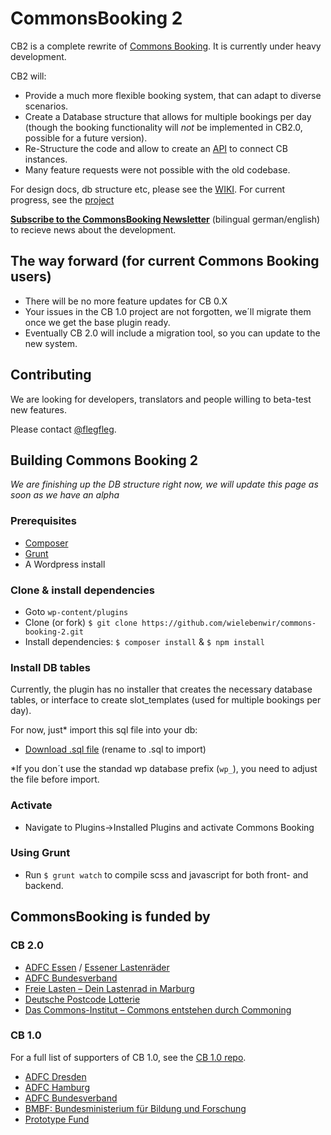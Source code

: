 # CommonsBooking 2

CB2 is a complete rewrite of [Commons Booking](https://github.com/wielebenwir/commons-booking).  It is currently under heavy development.

CB2 will:

* Provide a much more flexible booking system, that can adapt to  diverse scenarios.
* Create a Database structure that allows for multiple bookings per day (though the booking functionality will *not* be implemented in CB2.0, possible for a future version).
* Re-Structure the code and allow to create an [API](https://github.com/wielebenwir/commons-api) to connect CB instances.
* Many feature requests were not possible with the old codebase.

For design docs, db structure etc, please see the [WIKI](https://github.com/wielebenwir/commons-booking-2/wiki).
For current progress, see the [project](https://github.com/wielebenwir/commons-booking-2/projects/1)

**[Subscribe to the CommonsBooking Newsletter](https://www.wielebenwir.de/kontakt/newsletter)** (bilingual german/english) to recieve news about the development. 

## The way forward (for current Commons Booking users)

* There will be no more feature updates for CB 0.X
* Your issues in the CB 1.0 project are not forgotten, we´ll migrate them once we get the base plugin ready.
* Eventually CB 2.0 will include a migration tool, so you can update to the new system.


## Contributing

We are looking for developers, translators and people willing to beta-test new features.

Please contact [@flegfleg](https://github.com/flegfleg).

## Building Commons Booking 2

*We are finishing up the DB structure right now, we will update this page as soon as we have an alpha*

### Prerequisites

* [Composer](https://getcomposer.org/doc/00-intro.md)
* [Grunt](https://gruntjs.com/getting-started)
* A Wordpress install


### Clone & install dependencies

* Goto `wp-content/plugins`
* Clone (or fork) `$ git clone https://github.com/wielebenwir/commons-booking-2.git`
* Install dependencies: `$ composer install` & `$ npm install`

### Install DB tables

Currently, the plugin has no installer that creates the necessary database tables, or interface to create slot_templates (used for multiple bookings per day).

For now, just* import this sql file into your db:

* [Download .sql file](https://github.com/wielebenwir/commons-booking-2/wiki/etc/commons-booking-2-db-tables.sql.txt) (rename to .sql to import)

*If you don´t use the standad wp database prefix (`wp_`), you need to adjust the file before import.

### Activate

* Navigate to Plugins->Installed Plugins and activate Commons Booking


### Using Grunt

* Run `$ grunt watch` to compile scss and javascript for both front- and backend.


## CommonsBooking is funded by

### CB 2.0

* [ADFC Essen](https://www.adfc-nrw.de/kreisverbaende/kv-essen/kreisverband-essen.html) / [Essener Lastenräder](https://essener-lastenrad.de)
* [ADFC Bundesverband](https://www.adfc.de)
* [Freie Lasten – Dein Lastenrad in Marburg](https://freie-lasten.org/)
* [Deutsche Postcode Lotterie](https://www.postcode-lotterie.de/projekte)
* [Das Commons-Institut – Commons entstehen durch Commoning](https://commons-institut.org/) 

### CB 1.0

For a full list of supporters of CB 1.0, see the [CB 1.0 repo](https://github.com/wielebenwir/commons-booking).

* [ADFC Dresden](http://www.adfc-dresden.de/index.php/verein/137-adfc-dresden/2152-frieda-und-friedrich)
* [ADFC Hamburg](https://klara.bike)
* [ADFC Bundesverband](https://www.adfc.de)
* [BMBF: Bundesministerium für Bildung und Forschung](https://www.bmbf.de)
* [Prototype Fund](https://prototypefund.de)



